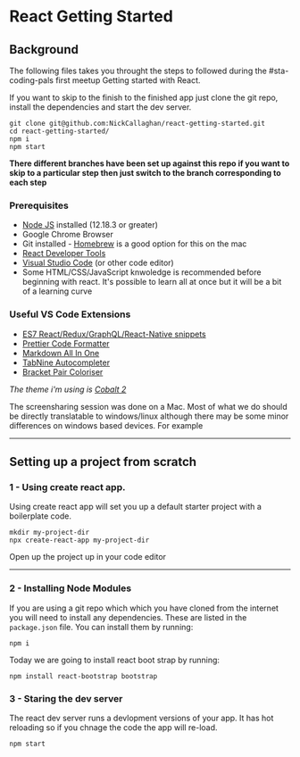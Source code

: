 # React Getting Started

## Background

The following files takes you throught the steps to followed during the #sta-coding-pals first meetup Getting started with React.

If you want to skip to the finish to the finished app just clone the git repo, install the dependencies and start the dev server.

```
git clone git@github.com:NickCallaghan/react-getting-started.git
cd react-getting-started/
npm i
npm start
```

**There different branches have been set up against this repo if you want to skip to a particular step then just switch to the branch corresponding to each step**

### Prerequisites

- [Node JS](https://nodejs.org/en/) installed (12.18.3 or greater)
- Google Chrome Browser
- Git installed - [Homebrew](https://brew.sh/) is a good option for this on the mac
- [React Developer Tools](https://chrome.google.com/webstore/detail/react-developer-tools/fmkadmapgofadopljbjfkapdkoienihi?hl=en#:~:text=React%20Developer%20Tools%20is%20a,%22%20and%20%22%E2%9A%9B%EF%B8%8F%20Profiler%22.)
- [Visual Studio Code](https://code.visualstudio.com/) (or other code editor)
- Some HTML/CSS/JavaScript knwoledge is recommended before beginning with react. It's possible to learn all at once but it will be a bit of a learning curve

### Useful VS Code Extensions

- [ES7 React/Redux/GraphQL/React-Native snippets](https://marketplace.visualstudio.com/items?itemName=dsznajder.es7-react-js-snippets)
- [Prettier Code Formatter](https://marketplace.visualstudio.com/items?itemName=esbenp.prettier-vscode)
- [Markdown All In One](https://marketplace.visualstudio.com/items?itemName=yzhang.markdown-all-in-one)
- [TabNine Autocompleter](https://marketplace.visualstudio.com/items?itemName=yzhang.markdown-all-in-one)
- [Bracket Pair Coloriser](https://marketplace.visualstudio.com/items?itemName=CoenraadS.bracket-pair-colorizer-2)

_The theme i'm using is [Cobalt 2](https://marketplace.visualstudio.com/items?itemName=wesbos.theme-cobalt2)_

The screensharing session was done on a Mac. Most of what we do should be directly translatable to windows/linux although there may be some minor differences on windows based devices. For example

---

## Setting up a project from scratch

### 1 - Using create react app.

Using create react app will set you up a default starter project with a boilerplate code.

```terminal
mkdir my-project-dir
npx create-react-app my-project-dir
```

Open up the project up in your code editor

---

### 2 - Installing Node Modules

If you are using a git repo which which you have cloned from the internet you will need to install any dependencies. These are listed in the `package.json` file. You can install them by running:

```
npm i
```

Today we are going to install react boot strap by running:

```
npm install react-bootstrap bootstrap
```

### 3 - Staring the dev server

The react dev server runs a devlopment versions of your app. It has hot reloading so if you chnage the code the app will re-load.

```
npm start
```
